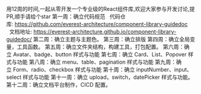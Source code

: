 用12周的时间,一起从零开发一个专业级的React组件库,欢迎大家参与开发讨论,提PR,顺手请给个star
第一周：确立代码规范
  代码仓库: https://github.com/everest-architecture/component-library-guidedoc
  文档地址: https://everest-architecture.github.io/component-library-guidedoc/
第二周：确立主题与主题色。
第三周：确立排版
第四周：确立全局变量，工具函数。
第五周：确立文件夹结构，构建工具，打包配置。
第六周：确立 Avatar、badge、button 样式与功能
第七周：确立 Card、List、Popover 样式与功能
第八周：确立 menu、table、pagination 样式与功能
第九周：确立 Form、radio、checkbox 样式与功能
第十周：确立 inputNumber、input、select 样式与功能
第十一周：确立 upload，switch，datePicker 样式与功能。
第十二周：确立文档平台制作，CICD 配置。